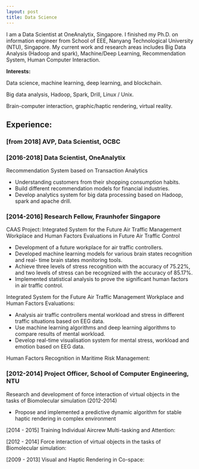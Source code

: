 ```yaml
---
layout: post
title: Data Science
---
```


I am a Data Scientist at OneAnalytix, Singapore. I finished my Ph.D. on information engineer from School of EEE, Nanyang Technological University (NTU), Singapore. My current work and research areas includes Big Data Analysis (Hadoop and spark), Machine/Deep Learning, Recommendation System, Human Computer Interaction.



**Interests:**

Data science, machine learning, deep learning, and blockchain.

Big data analysis, Hadoop, Spark, Drill, Linux / Unix. 

Brain-computer interaction, graphic/haptic rendering, virtual reality.



## Experience:

### [from  2018] AVP, Data Scientist, OCBC 

### [2016-2018] Data Scientist, OneAnalytix
Recommendation System based on Transaction Analytics
* Understanding customers from their shopping consumption habits.
* Build different recommendation models for financial industries.
* Develop analytics system for big data processing based on Hadoop, spark and
apache drill.


### [2014-2016] Research Fellow, Fraunhofer Singapore 
CAAS Project: Integrated System for the Future Air Traffic Management Workplace and Human Factors Evaluations in Future Air Traffic Control 
* Development of a future workplace for air traffic controllers.
* Developed machine learning models for various brain states recognition and real-
time brain states monitoring tools.
* Achieve three levels of stress recognition with the accuracy of 75.22%, and two
levels of stress can be recognized with the accuracy of 85.17%.
* Implemented statistical analysis to prove the significant human factors in air traffic
control.

Integrated System for the Future Air Traffic Management Workplace and Human Factors Evaluations:
* Analysis air traffic controllers mental workload and stress in different traffic situations based on EEG data.
* Use machine learning algorithms and deep learning algorithms to compare results of mental workload.
* Develop real-time visualisation system for mental stress, workload and emotion based on EEG data.

Human Factors Recognition in Maritime Risk Management: 

### [2012-2014] Project Officer, School of Computer Engineering, NTU 
Research and development of force interaction of virtual objects in the tasks of Biomolecular simulation (2012-2014)
* Propose and implemented a predictive dynamic algorithm for stable haptic rendering in complex environment


[2014 - 2015] Training Individual Aircrew Multi-tasking and Attention:

[2012 - 2014] Force interaction of virtual objects in the tasks of Biomolecular simulation:

[2009 - 2013] Visual and Haptic Rendering in Co-space:
